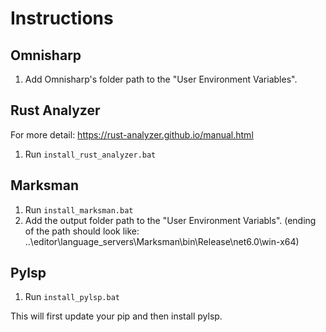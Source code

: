 # Instructions

## Omnisharp

1. Add Omnisharp's folder path to the "User Environment Variables".

## Rust Analyzer

For more detail: https://rust-analyzer.github.io/manual.html

1. Run `install_rust_analyzer.bat`

## Marksman

1. Run `install_marksman.bat`
2. Add the output folder path to the "User Environment Variabls". (ending of the path should look like: ..\editor\language_servers\Marksman\bin\Release\net6.0\win-x64)

## Pylsp

1. Run `install_pylsp.bat`

This will first update your pip and then install pylsp.